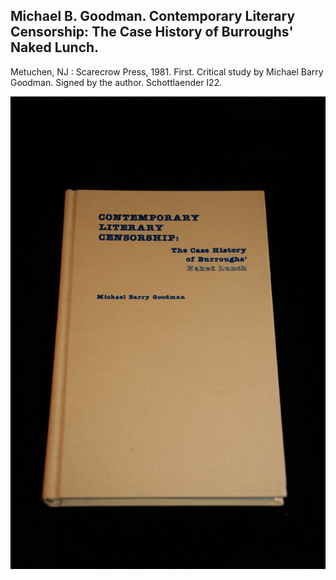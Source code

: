 ## Michael B. Goodman. Contemporary Literary Censorship: The Case History of Burroughs' Naked Lunch.

Metuchen, NJ : Scarecrow Press, 1981. First. Critical study by Michael Barry Goodman. Signed by the author. Schottlaender I22.

![Contemporary Literary Censorship: The Case History of Burroughs' Naked Lunch](../assets/images/contemporary-literary-censorsh-1.jpg)

